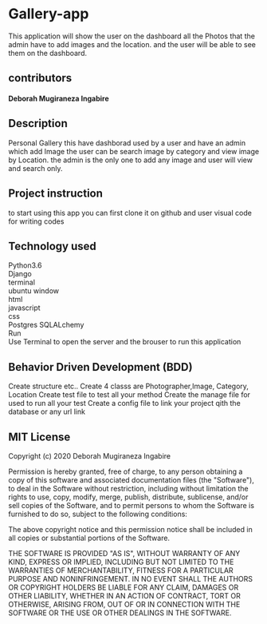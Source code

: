# Gallery-app

This application will show the user on the dashboard all the Photos that the admin have to add images and the location. and the user will be able to see them on the dashboard.

## contributors
#### Deborah Mugiraneza Ingabire

## Description
Personal Gallery this have dashborad used by a user and have an admin which add Image the user can be search image by category and view image by Location.
the admin is the only one to add any image and user will view and search only.

## Project instruction
to start using this app you can first clone it on github and user visual code for writing codes

## Technology used
Python3.6 <br>
Django <br>
terminal <br>
ubuntu window <br>
html <br>
javascript <br>
css <br>
Postgres SQLALchemy <br>
Run <br>
Use Terminal to open the server and the brouser to run this application <br>

## Behavior Driven Development (BDD)
Create structure etc..
Create 4 classs are Photographer,Image, Category, Location
Create test file to test all your method
Create the manage file for used to run all your test
Create a config file to link your project qith the database or any url link

## MIT License

Copyright (c) 2020 Deborah Mugiraneza Ingabire

Permission is hereby granted, free of charge, to any person obtaining a copy
of this software and associated documentation files (the "Software"), to deal
in the Software without restriction, including without limitation the rights
to use, copy, modify, merge, publish, distribute, sublicense, and/or sell
copies of the Software, and to permit persons to whom the Software is
furnished to do so, subject to the following conditions:

The above copyright notice and this permission notice shall be included in all
copies or substantial portions of the Software.

THE SOFTWARE IS PROVIDED "AS IS", WITHOUT WARRANTY OF ANY KIND, EXPRESS OR
IMPLIED, INCLUDING BUT NOT LIMITED TO THE WARRANTIES OF MERCHANTABILITY,
FITNESS FOR A PARTICULAR PURPOSE AND NONINFRINGEMENT. IN NO EVENT SHALL THE
AUTHORS OR COPYRIGHT HOLDERS BE LIABLE FOR ANY CLAIM, DAMAGES OR OTHER
LIABILITY, WHETHER IN AN ACTION OF CONTRACT, TORT OR OTHERWISE, ARISING FROM,
OUT OF OR IN CONNECTION WITH THE SOFTWARE OR THE USE OR OTHER DEALINGS IN THE
SOFTWARE.
